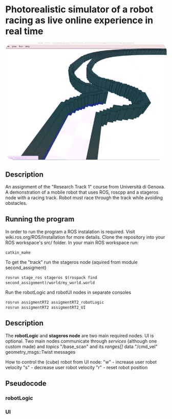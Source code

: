 # Photorealistic simulator of a robot racing as live online experience in real time
![](githubGIF.gif)

## Description
An assignment of the "Research Track 1" course from Università di Genova.
A demonstration of a mobile robot that uses ROS, roscpp and a stageros node with a racing track. Robot must race through the track while avoiding obstacles.

## Running the program
In order to run the program a ROS instalation is required. Visit wiki.ros.org/ROS/Installation for more details. Clone the repository into your ROS workspace's src/ folder.
In your main ROS workspace run:
```
catkin_make
```
To get the "track" run the stageros node (aquired from module second_assigment)
```
rosrun stage_ros stageros $(rospack find second_assignment)/world/my_world.world
```
Run the robotLogic and robotUI nodes in separate consoles
```
rosrun assigmentRT2 assigmentRT2_robotLogic
rosrun assigmentRT2 assigmentRT2_UI
```
## Description
The **robotLogic** and **stageros node** are two main required nodes. UI is optional. Two main nodes communicate through *services* (although one custom made) and *topics*
"/base_scan" and its *ranges[]* data
"/cmd_vel" geometry_msgs::Twist messages

How to control the (cube) robot from UI node:
"w" - increase user robot velocity "s" - decrease user robot velocity
"r" - reset robot position

## Pseudocode
### robotLogic

### UI
